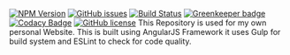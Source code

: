 [![NPM Version](https://img.shields.io/badge/npm-5.6.0-orange.svg)]()
[![GitHub issues](https://img.shields.io/github/issues/waleedahmed3045/Waleed.me.svg?style=flat-square)](https://github.com/waleedahmed3045/Waleed.me/issues)
[![Build Status](https://travis-ci.org/waleedahmed3045/Waleed.me.svg?branch=waleedme%2Fdevelop)](https://travis-ci.org/waleedahmed3045/Waleed.me)
[![Greenkeeper badge](https://badges.greenkeeper.io/waleedahmed3045/Waleed.me.svg)](https://greenkeeper.io/)
[![Codacy Badge](https://api.codacy.com/project/badge/Grade/18e45fcde83c4aadb2a93906c2e3b744)](https://www.codacy.com/app/waleedahmed3045/Waleed.me?utm_source=github.com&utm_medium=referral&utm_content=waleedahmed3045/Waleed.me&utm_campaign=badger)
[![GitHub license](https://img.shields.io/github/license/waleedahmed3045/Waleed.me.svg?style=flat-square)](https://github.com/waleedahmed3045/Waleed.me/blob/waleedme/develop/LICENSE)
This Repository is used for my own personal Website.
This is built using AngularJS Framework it uses Gulp for build system and ESLint to check for code quality.
